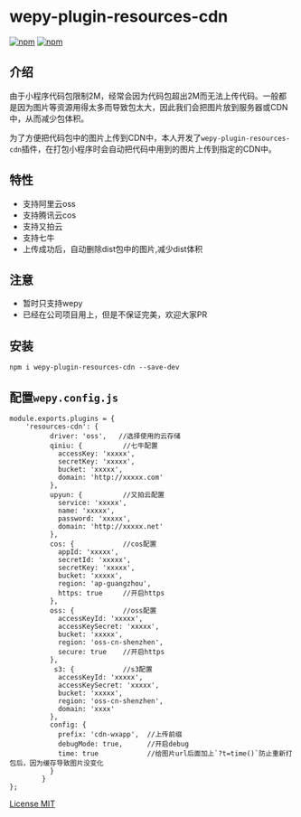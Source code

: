 # wepy-plugin-resources-cdn


[![npm](https://img.shields.io/npm/v/wepy-plugin-resources-cdn.svg)](https://www.npmjs.com/package/wepy-plugin-resources-cdn)
[![npm](https://img.shields.io/npm/l/wepy-plugin-resources-cdn.svg)](https://www.npmjs.com/package/wepy-plugin-resources-cdn)


## 介绍

由于小程序代码包限制2M，经常会因为代码包超出2M而无法上传代码。一般都是因为图片等资源用得太多而导致包太大，因此我们会把图片放到服务器或CDN中，从而减少包体积。

为了方便把代码包中的图片上传到CDN中，本人开发了`wepy-plugin-resources-cdn`插件，在打包小程序时会自动把代码中用到的图片上传到指定的CDN中。

## 特性

* 支持阿里云oss
* 支持腾讯云cos
* 支持又拍云
* 支持七牛
* 上传成功后，自动删除dist包中的图片,减少dist体积

## 注意

* 暂时只支持wepy
* 已经在公司项目用上，但是不保证完美，欢迎大家PR

## 安装

```
npm i wepy-plugin-resources-cdn --save-dev
```

## 配置`wepy.config.js`

```
module.exports.plugins = {
    'resources-cdn': {
          driver: 'oss',   //选择使用的云存储
          qiniu: {          //七牛配置
            accessKey: 'xxxxx',
            secretKey: 'xxxxx',
            bucket: 'xxxxx',
            domain: 'http://xxxxx.com'
          },
          upyun: {          //又拍云配置
            service: 'xxxxx',
            name: 'xxxxx',
            password: 'xxxxx',
            domain: 'http://xxxxx.net'
          },
          cos: {            //cos配置
            appId: 'xxxxx',
            secretId: 'xxxxx',
            secretKey: 'xxxxx',
            bucket: 'xxxxx',
            region: 'ap-guangzhou',
            https: true     //开启https
          },
          oss: {            //oss配置
            accessKeyId: 'xxxxx',
            accessKeySecret: 'xxxxx',
            bucket: 'xxxxx',
            region: 'oss-cn-shenzhen',
            secure: true    //开启https
          },
           s3: {            //s3配置
            accessKeyId: 'xxxxx',
            accessKeySecret: 'xxxxx',
            bucket: 'xxxxx',
            region: 'oss-cn-shenzhen',
            domain: 'xxxx'
          },
          config: {
            prefix: 'cdn-wxapp',  //上传前缀
            debugMode: true,      //开启debug
            time: true            //给图片url后面加上`?t=time()`防止重新打包后，因为缓存导致图片没变化
          }
        }
};
```

[License MIT](https://github.com/xiaomak/wepy-plugin-resources-cdn/blob/master/LICENSE)
